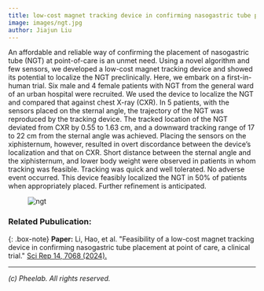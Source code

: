 ```yaml
---
title: low-cost magnet tracking device in confirming nasogastric tube placement 
image: images/ngt.jpg
author: Jiajun Liu
---
```



An affordable and reliable way of confirming the placement of nasogastric tube (NGT) at point-of-care is an unmet need. Using a novel algorithm and few sensors, we developed a low-cost magnet tracking device and showed its potential to localize the NGT preclinically. Here, we embark on a first-in-human trial. Six male and 4 female patients with NGT from the general ward of an urban hospital were recruited. We used the device to localize the NGT and compared that against chest X-ray (CXR). In 5 patients, with the sensors placed on the sternal angle, the trajectory of the NGT was reproduced by the tracking device. The tracked location of the NGT deviated from CXR by 0.55 to 1.63 cm, and a downward tracking range of 17 to 22 cm from the sternal angle was achieved. Placing the sensors on the xiphisternum, however, resulted in overt discordance between the device’s localization and that on CXR. Short distance between the sternal angle and the xiphisternum, and lower body weight were observed in patients in whom tracking was feasible. Tracking was quick and well tolerated. No adverse event occurred. This device feasibly localized the NGT in 50% of patients when appropriately placed. Further refinement is anticipated.

<figure class="figure">
  <img src="https://pheelab.github.io/images/ngt.jpg" alt="ngt">
</figure>

### Related Pubulication:

{: .box-note}
**Paper:** Li, Hao, et al. "Feasibility of a low-cost magnet tracking device in confirming nasogastric tube placement at point of care, a clinical trial." [Sci Rep 14, 7068 (2024).](https://doi.org/10.1038/s41598-024-57455-7)

--- 
*(c)  Pheelab. All rights reserved.*
